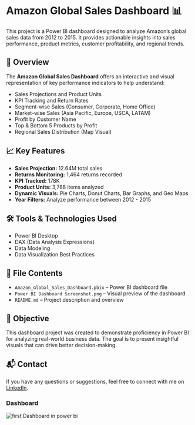 # Amazon Global Sales Dashboard 📊

This project is a Power BI dashboard designed to analyze Amazon’s global sales data from 2012 to 2015. It provides actionable insights into sales performance, product metrics, customer profitability, and regional trends.

## 🚀 Overview

The **Amazon Global Sales Dashboard** offers an interactive and visual representation of key performance indicators to help understand:

- Sales Projections and Product Units
- KPI Tracking and Return Rates
- Segment-wise Sales (Consumer, Corporate, Home Office)
- Market-wise Sales (Asia Pacific, Europe, USCA, LATAM)
- Profit by Customer Name
- Top & Bottom 5 Products by Profit
- Regional Sales Distribution (Map Visual)

## 📈 Key Features

- **Sales Projection:** 12.64M total sales
- **Returns Monitoring:** 1,464 returns recorded
- **KPI Tracked:** 178K
- **Product Units:** 3,788 items analyzed
- **Dynamic Visuals:** Pie Charts, Donut Charts, Bar Graphs, and Geo Maps
- **Year Filters:** Analyze performance between 2012 - 2015

## 🛠️ Tools & Technologies Used

- Power BI Desktop
- DAX (Data Analysis Expressions)
- Data Modeling
- Data Visualization Best Practices

## 📁 File Contents

- `Amazon_Global_Sales_Dashboard.pbix` – Power BI dashboard file
- `Power BI Dashboard Screenshot.png` – Visual preview of the dashboard
- `README.md` – Project description and overview

## 🎯 Objective

This dashboard project was created to demonstrate proficiency in Power BI for analyzing real-world business data. The goal is to present insightful visuals that can drive better decision-making.

## 📬 Contact

If you have any questions or suggestions, feel free to connect with me on [LinkedIn](https://www.linkedin.com/in/sambhav-seth-0a9143288/).

### Dashboard

![first Dashboard in power bi]()

